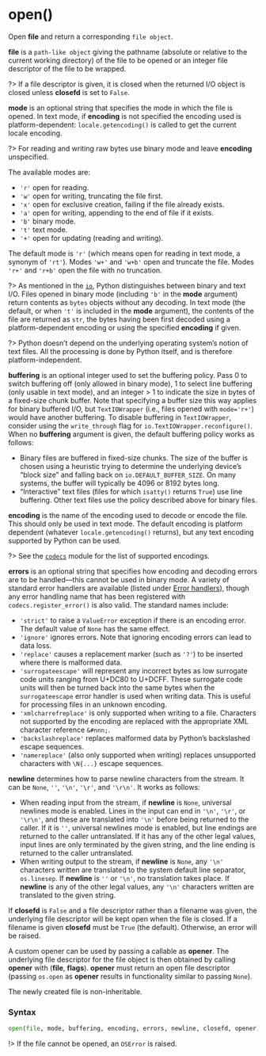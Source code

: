 # open()
Open **file** and return a corresponding `file object`.

**file** is a `path-like object` giving the pathname (absolute or relative to the current working directory) of the file to be opened or an integer file descriptor of the file to be wrapped.

?> If a file descriptor is given, it is closed when the returned I/O object is closed unless **closefd** is set to `False`.

**mode** is an optional string that specifies the mode in which the file is opened. In text mode, if **encoding** is not specified the encoding used is platform-dependent: `locale.getencoding()` is called to get the current locale encoding. 

?> For reading and writing raw bytes use binary mode and leave **encoding** unspecified.

The available modes are:
- `'r'` open for reading.
- `'w'` open for writing, truncating the file first.
- `'x'` open for exclusive creation, failing if the file already exists.
- `'a'` open for writing, appending to the end of file if it exists.
- `'b'` binary mode.
- `'t'` text mode.
- `'+'` open for updating (reading and writing).

The default mode is `'r'` (which means open for reading in text mode, a synonym of `'rt'`). Modes `'w+'` and `'w+b'` open and truncate the file. Modes `'r+'` and `'r+b'` open the file with no truncation.

?> As mentioned in the [`io`](/modules/io.md), Python distinguishes between binary and text I/O. Files opened in binary mode (including `'b'` in the **mode** argument) return contents as `bytes` objects without any decoding. In text mode (the default, or when `'t'` is included in the **mode** argument), the contents of the file are returned as `str`, the bytes having been first decoded using a platform-dependent encoding or using the specified **encoding** if given.

?> Python doesn’t depend on the underlying operating system’s notion of text files. All the processing is done by Python itself, and is therefore platform-independent.

**buffering** is an optional integer used to set the buffering policy. Pass 0 to switch buffering off (only allowed in binary mode), 1 to select line buffering (only usable in text mode), and an integer > 1 to indicate the size in bytes of a fixed-size chunk buffer. Note that specifying a buffer size this way applies for binary buffered I/O, but `TextIOWrapper` (i.e., files opened with `mode='r+'`) would have another buffering. To disable buffering in `TextIOWrapper`, consider using the `write_through` flag for `io.TextIOWrapper.reconfigure()`. When no **buffering** argument is given, the default buffering policy works as follows:
- Binary files are buffered in fixed-size chunks. The size of the buffer is chosen using a heuristic trying to determine the underlying device’s “block size” and falling back on `io.DEFAULT_BUFFER_SIZE`. On many systems, the buffer will typically be 4096 or 8192 bytes long.
- “Interactive” text files (files for which `isatty()` returns `True`) use line buffering. Other text files use the policy described above for binary files.

**encoding** is the name of the encoding used to decode or encode the file. This should only be used in text mode. The default encoding is platform dependent (whatever `locale.getencoding()` returns), but any text encoding supported by Python can be used.

?> See the [`codecs`](/modules/codecs.md) module for the list of supported encodings.

**errors** is an optional string that specifies how encoding and decoding errors are to be handled—this cannot be used in binary mode. A variety of standard error handlers are available (listed under [Error handlers](/modules/codecs.md)), though any error handling name that has been registered with `codecs.register_error()` is also valid. The standard names include:
- `'strict'` to raise a `ValueError` exception if there is an encoding error. The default value of `None` has the same effect.
- `'ignore'` ignores errors. Note that ignoring encoding errors can lead to data loss.
- `'replace'` causes a replacement marker (such as `'?'`) to be inserted where there is malformed data.
- `'surrogateescape'` will represent any incorrect bytes as low surrogate code units ranging from U+DC80 to U+DCFF. These surrogate code units will then be turned back into the same bytes when the `surrogateescape` error handler is used when writing data. This is useful for processing files in an unknown encoding.
- `'xmlcharrefreplace'` is only supported when writing to a file. Characters not supported by the encoding are replaced with the appropriate XML character reference `&#nnn;`.
- `'backslashreplace'` replaces malformed data by Python’s backslashed escape sequences.
- `'namereplace'` (also only supported when writing) replaces unsupported characters with `\N{...}` escape sequences.

**newline** determines how to parse newline characters from the stream. It can be `None`, `''`, `'\n'`, `'\r'`, and `'\r\n'`. It works as follows:
- When reading input from the stream, if **newline** is `None`, universal newlines mode is enabled. Lines in the input can end in `'\n'`, `'\r'`, or `'\r\n'`, and these are translated into `'\n'` before being returned to the caller. If it is `''`, universal newlines mode is enabled, but line endings are returned to the caller untranslated. If it has any of the other legal values, input lines are only terminated by the given string, and the line ending is returned to the caller untranslated.
- When writing output to the stream, if **newline** is `None`, any `'\n'` characters written are translated to the system default line separator, `os.linesep`. If **newline** is `''` or `'\n'`, no translation takes place. If **newline** is any of the other legal values, any `'\n'` characters written are translated to the given string.

If **closefd** is `False` and a file descriptor rather than a filename was given, the underlying file descriptor will be kept open when the file is closed. If a filename is given **closefd** must be `True` (the default). Otherwise, an error will be raised.

A custom opener can be used by passing a callable as **opener**. The underlying file descriptor for the file object is then obtained by calling **opener** with (**file**, **flags**). **opener** must return an open file descriptor (passing `os.open` as **opener** results in functionality similar to passing `None`).

The newly created file is non-inheritable.

### Syntax
```python
open(file, mode, buffering, encoding, errors, newline, closefd, opener)
```

!> If the file cannot be opened, an `OSError` is raised.